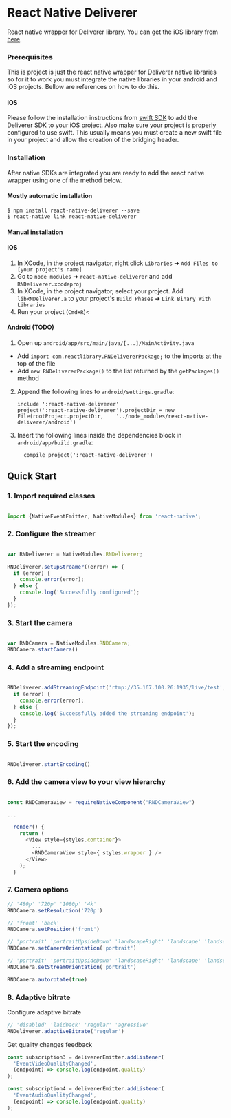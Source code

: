 
# React Native Deliverer

React native wrapper for Deliverer library.
You can get the iOS library from [here](https://github.com/appssemble/Deliverer-Swift).

### Prerequisites

This is project is just the react native wrapper for Deliverer native libraries so for it to work you must integrate the native libraries in your android and iOS projects. Bellow are references on how to do this.

#### iOS
Please follow the installation instructions from [swift SDK](https://github.com/appssemble/Deliverer-Swift) to add the Deliverer SDK to your iOS project.
Also make sure your project is properly configured to use swift. This usually means you must create a new swift file in your project and allow the creation of the bridging header.

### Installation

After native SDKs are integrated you are ready to add the react native wrapper using one of the method below.

#### Mostly automatic installation

```
$ npm install react-native-deliverer --save
$ react-native link react-native-deliverer
```

#### Manual installation


#### iOS

1. In XCode, in the project navigator, right click `Libraries` ➜ `Add Files to [your project's name]`
2. Go to `node_modules` ➜ `react-native-deliverer` and add `RNDeliverer.xcodeproj`
3. In XCode, in the project navigator, select your project. Add `libRNDeliverer.a` to your project's `Build Phases` ➜ `Link Binary With Libraries`
4. Run your project (`Cmd+R`)<

#### Android (TODO)

1. Open up `android/app/src/main/java/[...]/MainActivity.java`
  - Add `import com.reactlibrary.RNDelivererPackage;` to the imports at the top of the file
  - Add `new RNDelivererPackage()` to the list returned by the `getPackages()` method
2. Append the following lines to `android/settings.gradle`:
  	```
  	include ':react-native-deliverer'
  	project(':react-native-deliverer').projectDir = new File(rootProject.projectDir, 	'../node_modules/react-native-deliverer/android')
  	```
3. Insert the following lines inside the dependencies block in `android/app/build.gradle`:
  	```
      compile project(':react-native-deliverer')
  	```


## Quick Start

### 1. Import required classes

```javascript

import {NativeEventEmitter, NativeModules} from 'react-native';

```

### 2. Configure the streamer

```javascript

var RNDeliverer = NativeModules.RNDeliverer;

RNDeliverer.setupStreamer((error) => {
  if (error) {
    console.error(error);
  } else {
    console.log('Successfully configured');
  }
});

```

### 3. Start the camera

```javascript

var RNDCamera = NativeModules.RNDCamera;
RNDCamera.startCamera()

```

### 4. Add a streaming endpoint

```javascript

RNDeliverer.addStreamingEndpoint('rtmp://35.167.100.26:1935/live/test', (error) => {
  if (error) {
    console.error(error);
  } else {
    console.log('Successfully added the streaming endpoint');
  }
});

```

### 5. Start the encoding

```javascript

RNDeliverer.startEncoding()

```

### 6. Add the camera view to your view hierarchy

```javascript

const RNDCameraView = requireNativeComponent("RNDCameraView")

...

  render() {
    return (
      <View style={styles.container}>
        ...
        <RNDCameraView style={ styles.wrapper } />
      </View>
    );
  }

```

### 7. Camera options

```javascript
// '480p' '720p' '1080p' '4k'
RNDCamera.setResolution('720p')

// 'front' 'back'
RNDCamera.setPosition('front')

// 'portrait' 'portraitUpsideDown' 'landscapeRight' 'landscape' 'landscapeLeft'
RNDCamera.setCameraOrientation('portrait')

// 'portrait' 'portraitUpsideDown' 'landscapeRight' 'landscape' 'landscapeLeft'
RNDCamera.setStreamOrientation('portrait')

RNDCamera.autorotate(true)

```

### 8. Adaptive bitrate
Configure adaptive bitrate

```javascript
// 'disabled' 'laidback' 'regular' 'agressive'
RNDeliverer.adaptiveBitrate('regular')

```

Get quality changes feedback

```javascript
const subscription3 = delivererEmitter.addListener(
  'EventVideoQualityChanged',
  (endpoint) => console.log(endpoint.quality)
);

const subscription4 = delivererEmitter.addListener(
  'EventAudioQualityChanged',
  (endpoint) => console.log(endpoint.quality)
);

```

